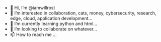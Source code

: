 - 👋 Hi, I’m @iamwillrost 
- 👀 I’m interested in collaboration, cats, money, cybersecurity, research, edge, cloud, application development...
- 🌱 I’m currently learning python and html...
- 💞️ I’m looking to collaborate on whatever...
- 📫 How to reach me ...


